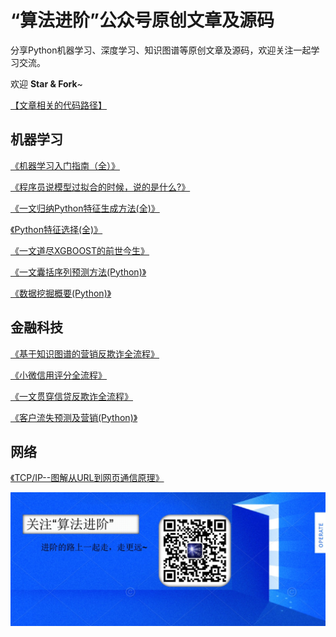 # “算法进阶”公众号原创文章及源码
分享Python机器学习、深度学习、知识图谱等原创文章及源码，欢迎关注一起学习交流。

欢迎 **Star & Fork**~

[【文章相关的代码路径】](https://github.com/aialgorithm/Blog/tree/master/projects/)


## 机器学习
[《机器学习入门指南（全）》](https://github.com/aialgorithm/Blog/issues/2)

[《程序员说模型过拟合的时候，说的是什么?》](https://github.com/aialgorithm/Blog/issues/3)

[《一文归纳Python特征生成方法(全)》](https://github.com/aialgorithm/Blog/issues/11)

[《Python特征选择(全)》](https://github.com/aialgorithm/Blog/issues/10)

[《一文道尽XGBOOST的前世今生》](https://github.com/aialgorithm/Blog/issues/4)

[《一文囊括序列预测方法(Python)》](https://github.com/aialgorithm/Blog/issues/7)

[《数据挖掘概要(Python)》](https://github.com/aialgorithm/datamining)


## 金融科技
[《基于知识图谱的营销反欺诈全流程》](https://github.com/aialgorithm/Blog/issues/6)

[《小微信用评分全流程》](https://github.com/aialgorithm/Blog/issues/5)

[《一文贯穿信贷反欺诈全流程》](https://github.com/aialgorithm/Blog/issues/9)

[《客户流失预测及营销(Python)》](https://github.com/aialgorithm/Blog/issues/8)


## 网络

[《TCP/IP--图解从URL到网页通信原理》](https://github.com/aialgorithm/Blog/issues/1)


![算法进阶](./pic/Ai_Algo.jpg)
